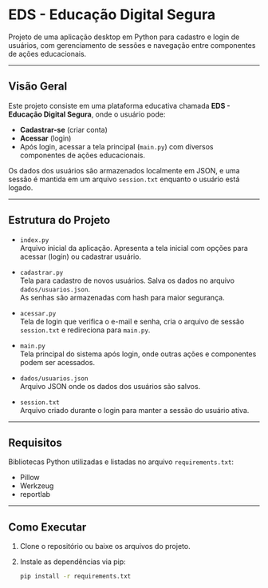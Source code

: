 # EDS - Educação Digital Segura

Projeto de uma aplicação desktop em Python para cadastro e login de usuários, com gerenciamento de sessões e navegação entre componentes de ações educacionais.

---

## Visão Geral

Este projeto consiste em uma plataforma educativa chamada **EDS - Educação Digital Segura**, onde o usuário pode:

- **Cadastrar-se** (criar conta)
- **Acessar** (login)
- Após login, acessar a tela principal (`main.py`) com diversos componentes de ações educacionais.

Os dados dos usuários são armazenados localmente em JSON, e uma sessão é mantida em um arquivo `session.txt` enquanto o usuário está logado.

---

## Estrutura do Projeto

- `index.py`  
  Arquivo inicial da aplicação. Apresenta a tela inicial com opções para acessar (login) ou cadastrar usuário.

- `cadastrar.py`  
  Tela para cadastro de novos usuários. Salva os dados no arquivo `dados/usuarios.json`.  
  As senhas são armazenadas com hash para maior segurança.

- `acessar.py`  
  Tela de login que verifica o e-mail e senha, cria o arquivo de sessão `session.txt` e redireciona para `main.py`.

- `main.py`  
  Tela principal do sistema após login, onde outras ações e componentes podem ser acessados.

- `dados/usuarios.json`  
  Arquivo JSON onde os dados dos usuários são salvos.

- `session.txt`  
  Arquivo criado durante o login para manter a sessão do usuário ativa.

---

## Requisitos

Bibliotecas Python utilizadas e listadas no arquivo `requirements.txt`:

- Pillow  
- Werkzeug  
- reportlab

---

## Como Executar

1. Clone o repositório ou baixe os arquivos do projeto.

2. Instale as dependências via pip:

   ```bash
   pip install -r requirements.txt

